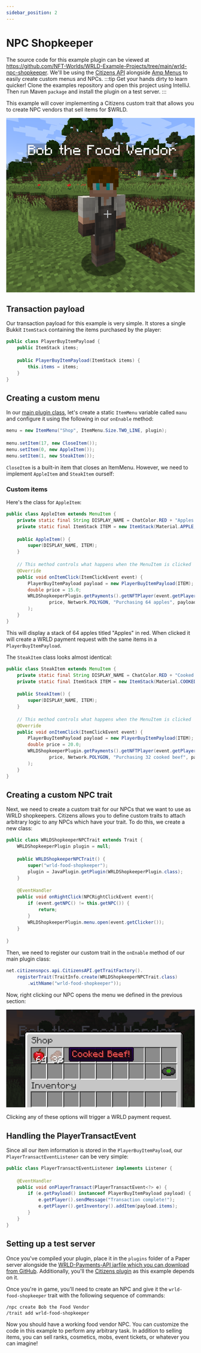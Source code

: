 ```yaml
---
sidebar_position: 2
---
```


# NPC Shopkeeper

The source code for this example plugin can be viewed at https://github.com/NFT-Worlds/WRLD-Example-Projects/tree/main/wrld-npc-shopkeeper. We'll be using the [Citizens API](https://wiki.citizensnpcs.co/API) alongside [Amp Menus](https://github.com/Scarsz/AmpMenus) to easily create custom menus and NPCs.
:::tip
Get your hands dirty to learn quicker! Clone the examples repository and open this project using IntelliJ. Then run Maven `package` and install the plugin on a test server.
:::

This example will cover implementing a Citizens custom trait that allows you to create NPC vendors that sell items for $WRLD.

![Bob the Food Vendor in game](/img/vendor.png)

## Transaction payload
Our transaction payload for this example is very simple. It stores a single Bukkit `ItemStack` containing the items purchased by the player:
```java
public class PlayerBuyItemPayload {
    public ItemStack items;

    public PlayerBuyItemPayload(ItemStack items) {
        this.items = items;
    }
}
```

## Creating a custom menu
In our [main plugin class](https://github.com/NFT-Worlds/WRLD-Example-Projects/blob/main/wrld-npc-shopkeeper/src/main/java/com/nftworlds/wrldshopkeeper/WRLDShopkeeperPlugin.java), let's create a static `ItemMenu` variable called `manu` and configure it using the following in our `onEnable` method:
```java
menu = new ItemMenu("Shop", ItemMenu.Size.TWO_LINE, plugin);

menu.setItem(17, new CloseItem());
menu.setItem(0, new AppleItem());
menu.setItem(1, new SteakItem());
```

`CloseItem` is a built-in item that closes an ItemMenu. However, we need to implement `AppleItem` and `SteakItem` ourself:

### Custom items
Here's the class for `AppleItem`:
```java
public class AppleItem extends MenuItem {
    private static final String DISPLAY_NAME = ChatColor.RED + "Apples!";
    private static final ItemStack ITEM = new ItemStack(Material.APPLE, 64);

    public AppleItem() {
        super(DISPLAY_NAME, ITEM);
    }

    // This method controls what happens when the MenuItem is clicked
    @Override
    public void onItemClick(ItemClickEvent event) {
        PlayerBuyItemPayload payload = new PlayerBuyItemPayload(ITEM);
        double price = 15.0;
        WRLDShopkeeperPlugin.getPayments().getNFTPlayer(event.getPlayer()).requestWRLD(
                price, Network.POLYGON, "Purchasing 64 apples", payload
        );
    }
}
```
This will display a stack of 64 apples titled "Apples" in red. When clicked it will create a WRLD payment request with the same items in a `PlayerBuyItemPayload`.

The `SteakItem` class looks almost identical:
```java
public class SteakItem extends MenuItem {
    private static final String DISPLAY_NAME = ChatColor.RED + "Cooked Beef!";
    private static final ItemStack ITEM = new ItemStack(Material.COOKED_BEEF, 32);

    public SteakItem() {
        super(DISPLAY_NAME, ITEM);
    }

    // This method controls what happens when the MenuItem is clicked
    @Override
    public void onItemClick(ItemClickEvent event) {
        PlayerBuyItemPayload payload = new PlayerBuyItemPayload(ITEM);
        double price = 20.0;
        WRLDShopkeeperPlugin.getPayments().getNFTPlayer(event.getPlayer()).requestWRLD(
                price, Network.POLYGON, "Purchasing 32 cooked beef", payload
        );
    }
}
```

## Creating a custom NPC trait
Next, we need to create a custom trait for our NPCs that we want to use as WRLD shopkeepers. Citizens allows you to define custom traits to attach arbitrary logic to any NPCs which have your trait. To do this, we create a new class:
```java
public class WRLDShopkeeperNPCTrait extends Trait {
    WRLDShopkeeperPlugin plugin = null;

    public WRLDShopkeeperNPCTrait() {
        super("wrld-food-shopkeeper");
        plugin = JavaPlugin.getPlugin(WRLDShopkeeperPlugin.class);
    }

    @EventHandler
    public void onRightClick(NPCRightClickEvent event){
        if (event.getNPC() != this.getNPC()) {
            return;
        }
        WRLDShopkeeperPlugin.menu.open(event.getClicker());
    }

}
```
Then, we need to register our custom trait in the `onEnable` method of our main plugin class:
```java
net.citizensnpcs.api.CitizensAPI.getTraitFactory().
    registerTrait(TraitInfo.create(WRLDShopkeeperNPCTrait.class)
        .withName("wrld-food-shopkeeper"));
```

Now, right clicking our NPC opens the menu we defined in the previous section:

![Screenshot of our NPC shop GUI](/img/shop.png)

Clicking any of these options will trigger a WRLD payment request.


## Handling the PlayerTransactEvent
Since all our item information is stored in the `PlayerBuyItemPayload`, our `PlayerTransactEventListener` can be very simple:
```java
public class PlayerTransactEventListener implements Listener {

    @EventHandler
    public void onPlayerTransact(PlayerTransactEvent<?> e) {
        if (e.getPayload() instanceof PlayerBuyItemPayload payload) {
            e.getPlayer().sendMessage("Transaction complete!");
            e.getPlayer().getInventory().addItem(payload.items);
        }
    }
}
```

## Setting up a test server
Once you've compiled your plugin, place it in the `plugins` folder of a Paper server alongside the [WRLD-Payments-API jarfile which you can download from GitHub](https://github.com/NFT-Worlds/WRLD-Payments-API/releases). Additionally, you'll the [Citizens plugin](https://www.spigotmc.org/resources/citizens.13811/) as this example depends on it.

Once you're in game, you'll need to create an NPC and give it the `wrld-food-shopkeeper` trait with the following sequence of commands:
```
/npc create Bob the Food Vendor
/trait add wrld-food-shopkeeper
```

Now you should have a working food vendor NPC. You can customize the code in this example to perform any arbitrary task. In addition to selling items, you can sell ranks, cosmetics, mobs, event tickets, or whatever you can imagine!